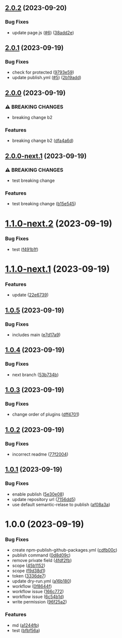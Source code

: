 ## [2.0.2](https://github.com/cclap2020/my-app-semantic-release/compare/v2.0.1...v2.0.2) (2023-09-20)


### Bug Fixes

* update page.js ([#6](https://github.com/cclap2020/my-app-semantic-release/issues/6)) ([38add2e](https://github.com/cclap2020/my-app-semantic-release/commit/38add2eb1a805de639f285ce6805a95fd4a9d708))

## [2.0.1](https://github.com/cclap2020/my-app-semantic-release/compare/v2.0.0...v2.0.1) (2023-09-19)


### Bug Fixes

* check for protected ([9793e59](https://github.com/cclap2020/my-app-semantic-release/commit/9793e591d0e9bbfaf96d3e1b533166f8ea6a73ec))
* update publish.yml ([#5](https://github.com/cclap2020/my-app-semantic-release/issues/5)) ([2b19add](https://github.com/cclap2020/my-app-semantic-release/commit/2b19addfaf31648b156ae91b41ad6ba0fd06bdaf))

## [2.0.0](https://github.com/cclap2020/my-app-semantic-release/compare/v1.0.5...v2.0.0) (2023-09-19)

### ⚠ BREAKING CHANGES

- breaking change b2

### Features

- breaking change b2 ([dfa4a6d](https://github.com/cclap2020/my-app-semantic-release/commit/dfa4a6d34035dc1ad7143801c6be817cb1f37efc))

## [2.0.0-next.1](https://github.com/cclap2020/my-app-semantic-release/compare/v1.1.0-next.2...v2.0.0-next.1) (2023-09-19)

### ⚠ BREAKING CHANGES

- test breaking change

### Features

- test breaking change ([b15e545](https://github.com/cclap2020/my-app-semantic-release/commit/b15e5450b0a05f4a042c4f0cc73b0826a1b69cc8))

# [1.1.0-next.2](https://github.com/cclap2020/my-app-semantic-release/compare/v1.1.0-next.1...v1.1.0-next.2) (2023-09-19)

### Bug Fixes

- test ([f491b1f](https://github.com/cclap2020/my-app-semantic-release/commit/f491b1fb44ff018ce4bdd2448e79f48946eee2b9))

# [1.1.0-next.1](https://github.com/cclap2020/my-app-semantic-release/compare/v1.0.5...v1.1.0-next.1) (2023-09-19)

### Features

- update ([22e6739](https://github.com/cclap2020/my-app-semantic-release/commit/22e67391aef478e0e7fb9e0c5877849a6802a5f8))

## [1.0.5](https://github.com/cclap2020/my-app-semantic-release/compare/v1.0.4...v1.0.5) (2023-09-19)

### Bug Fixes

- includes main ([e7d17a9](https://github.com/cclap2020/my-app-semantic-release/commit/e7d17a98ebd795b93d70483a9149f5523f3ce006))

## [1.0.4](https://github.com/cclap2020/my-app-semantic-release/compare/v1.0.3...v1.0.4) (2023-09-19)

### Bug Fixes

- next branch ([53b734b](https://github.com/cclap2020/my-app-semantic-release/commit/53b734b1066faeeeea78791ffe0aaad3d50994bd))

## [1.0.3](https://github.com/cclap2020/my-app-semantic-release/compare/v1.0.2...v1.0.3) (2023-09-19)

### Bug Fixes

- change order of plugins ([dff4701](https://github.com/cclap2020/my-app-semantic-release/commit/dff4701894c394c15046adb215c7e6700e9cfa29))

## [1.0.2](https://github.com/cclap2020/my-app-semantic-release/compare/v1.0.1...v1.0.2) (2023-09-19)

### Bug Fixes

- incorrect readme ([77f2004](https://github.com/cclap2020/my-app-semantic-release/commit/77f200418796def4af34cef8c3591aa190e51761))

## [1.0.1](https://github.com/cclap2020/my-app-semantic-release/compare/v1.0.0...v1.0.1) (2023-09-19)

### Bug Fixes

- enable publish ([5e30e08](https://github.com/cclap2020/my-app-semantic-release/commit/5e30e08abcd661775ef31e30c9d91066a8025695))
- update repository url ([7156dd5](https://github.com/cclap2020/my-app-semantic-release/commit/7156dd5a93c05b73e774d0b8aa129ab1f1746d75))
- use default semantic-relase to publish ([af08a3a](https://github.com/cclap2020/my-app-semantic-release/commit/af08a3a650ebf1ce15a9a92778de3e29567029f2))

# 1.0.0 (2023-09-19)

### Bug Fixes

- create npm-publish-github-packages.yml ([cdfb00c](https://github.com/cclap2020/my-app-semantic-release/commit/cdfb00c11fbf3c98430f0674b8838337f529e25c))
- publish command ([0d8d09c](https://github.com/cclap2020/my-app-semantic-release/commit/0d8d09c040c3108b6d626e2a2d7ef2efcab66486))
- remove private field ([4fdf2fb](https://github.com/cclap2020/my-app-semantic-release/commit/4fdf2fb1e4a128db425febcff8e86fcae90ab363))
- scope ([45b1152](https://github.com/cclap2020/my-app-semantic-release/commit/45b1152bad82daa79793d84051540a536e5f0964))
- scope ([f9d38d1](https://github.com/cclap2020/my-app-semantic-release/commit/f9d38d193ca4faeeb594925d1c3224b09594b9b6))
- token ([3336de7](https://github.com/cclap2020/my-app-semantic-release/commit/3336de7911a70c26aa5fd6bb5d68f78870b4194e))
- update dry-run.yml ([a16b180](https://github.com/cclap2020/my-app-semantic-release/commit/a16b1802107cef88bbc5410f7d3a434ea7a9fc33))
- workflow ([0f8644f](https://github.com/cclap2020/my-app-semantic-release/commit/0f8644f3d307b6eb37de7127e31ff2470087acfc))
- workflow issue ([166c772](https://github.com/cclap2020/my-app-semantic-release/commit/166c772dbbc29cfdbee7bc6d74801ace085fa211))
- workflow issue ([6c54b1d](https://github.com/cclap2020/my-app-semantic-release/commit/6c54b1dad021b262b4ec2a2208853ea2a0ebcd48))
- write permission ([96f25a2](https://github.com/cclap2020/my-app-semantic-release/commit/96f25a2ce4b1e91ca17614c1efe0446a50c50a3c))

### Features

- md ([a1244fb](https://github.com/cclap2020/my-app-semantic-release/commit/a1244fb0b92804ff7f5c7bbdf489064b458a1615))
- test ([bfbf56a](https://github.com/cclap2020/my-app-semantic-release/commit/bfbf56a5d66e580daed52da4a48959e6f3f11ac0))

